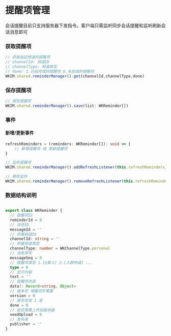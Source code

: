 # 提醒项管理
会话提醒目前只支持服务器下发指令。客户端只需监听同步会话提醒和监听刷新会话消息即可

### 获取提醒项
```typescript   
// 获取指定频道的提醒项
// channelId: 频道ID
// channelType: 频道类型
// done: 1.已经完成的提醒项 0.未完成的提醒项
WKIM.shared.reminderManager().get(channelId,channelType,done)
```
### 保存提醒项
```typescript   
// 保存提醒项
WKIM.shared.reminderManager().save(list: WKReminder[])
```

### 事件
#### 新增/更新事件
```typescript   
refreshReminders = (reminders: WKReminder[]): void => {
    // 新增提醒项 或 更新提醒项
}

// 监听提醒项
WKIM.shared.reminderManager().addRefreshListener(this.refreshReminders)

// 移除监听
WKIM.shared.reminderManager().removeRefreshListener(this.refreshReminders)

```

### 数据结构说明
```typescript   

export class WKReminder {
  // 提醒项ID
  reminderId = 0
  // 消息ID
  messageId = ''
  // 所属频道ID
  channelId: string = ''
  // 所属频道类型
  channelType: number = WKChannelType.personal
  // 消息序号
  messageSeq = 0
  // 提醒项类型 1.[@某人] 2.[入群申请] ...
  type = 0
  // 显示内容
  text = ''
  // 提醒项内容
  data?: Record<string, Object>
  // 版本号 增量同步需要
  version = 0
  // 是否完成 1.是
  done = 0
  // 是否需要上传到服务器
  needUpload = 0
  // 发布者
  publisher = ''
}
```